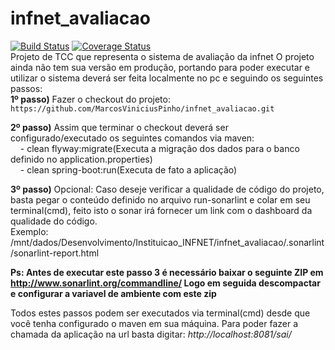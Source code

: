 # infnet_avaliacao
[![Build Status](https://travis-ci.org/MarcosViniciusPinho/infnet_avaliacao.svg?branch=master)](https://travis-ci.org/MarcosViniciusPinho/infnet_avaliacao)
[![Coverage Status](https://coveralls.io/repos/github/MarcosViniciusPinho/infnet_avaliacao/badge.svg)](https://coveralls.io/github/MarcosViniciusPinho/infnet_avaliacao)<br />
Projeto de TCC que representa o sistema de avaliação da infnet
O projeto ainda não tem sua versão em produção, portando para poder executar e utilizar o sistema deverá ser feita localmente no pc e seguindo os seguintes passos:<br />
**1º passo)** Fazer o checkout do projeto: `https://github.com/MarcosViniciusPinho/infnet_avaliacao.git`<br />

**2º passo)** Assim que terminar o checkout deverá ser configurado/executado os seguintes comandos via maven:<br />&nbsp;&nbsp;&nbsp;
    - clean flyway:migrate(Executa a migração dos dados para o banco definido no application.properties)<br />
    &nbsp;&nbsp;&nbsp;&nbsp;- clean spring-boot:run(Executa de fato a aplicação)<br />
    
**3º passo)** Opcional: Caso deseje verificar a qualidade de código do projeto, basta pegar o conteúdo definido no arquivo run-sonarlint e colar 
em seu terminal(cmd), feito isto o sonar irá fornecer um link com o dashboard da qualidade do código.<br /> 
Exemplo: /mnt/dados/Desenvolvimento/Instituicao_INFNET/infnet_avaliacao/.sonarlint/sonarlint-report.html<br /> 

**Ps: Antes de executar este passo 3 é necessário baixar o seguinte ZIP em http://www.sonarlint.org/commandline/ 
Logo em seguida descompactar e configurar a variavel de ambiente com este zip** <br />

Todos estes passos podem ser executados via terminal(cmd) desde que você tenha configurado o maven em sua máquina.
Para poder fazer a chamada da aplicação na url basta digitar: _http://localhost:8081/sai/_